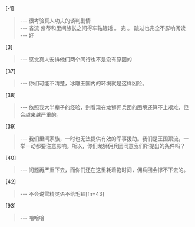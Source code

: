 
[-1] 
>--- 很考验真人功夫的谈判剧情<br>
>--- 省流 紫蒂和里间族长之间得车轱辘话 。 完 。 跳过也完全不影响阅读<br>
>--- 好<br>

[3] 
>--- 感觉真人安排他们两个同行也不是没有原因的<br>

[37] 
>--- 你们可能不清楚，冰雕王国内的环境就是这样凶险。<br>

[38] 
>--- 依照我大半辈子的经验，别看现在龙狮佣兵团的困境还算不上艰难，但会越来越严重的。<br>

[39] 
>--- 我们里间家族，一时也无法提供有效的军事援助。我们是王国顶流，一举一动都要注意影响。所以，你们龙狮佣兵团同意我们所提出的条件吗？<br>

[40] 
>--- 问题再严重下去，而你们还在这里耗着拖时间，佣兵团会撑不下去的。<br>

[42] 
>--- 不会说雪精灵语不给毛毯[fn=43]<br>

[93] 
>--- 哈哈哈<br>
